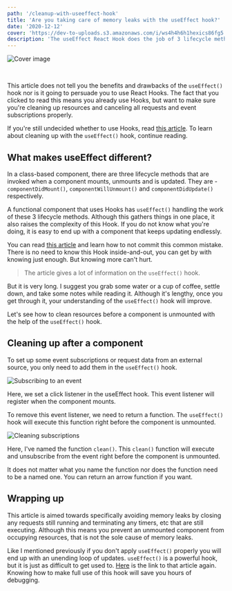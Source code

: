 ```yaml
---
path: '/cleanup-with-useeffect-hook'
title: 'Are you taking care of memory leaks with the useEffect hook?'
date: '2020-12-12'
cover: 'https://dev-to-uploads.s3.amazonaws.com/i/ws4h4h6h1hexics86fg5.png'
description: 'The useEffect React Hook does the job of 3 lifecycle methods that class-based components have. Here’s how it does the work of componentWillUnmount()'
---
```


![Cover image](https://dev-to-uploads.s3.amazonaws.com/i/ws4h4h6h1hexics86fg5.png)

<br />

This article does not tell you the benefits and drawbacks of the `useEffect()` hook nor is it going to persuade you to use React Hooks. The fact that you clicked to read this means you already use Hooks, but want to make sure you're cleaning up resources and canceling all requests and event subscriptions properly. 

If you're still undecided whether to use Hooks, read [this article](https://overreacted.io/a-complete-guide-to-useeffect/). To learn about cleaning up with the `useEffect()` hook, continue reading.

## What makes useEffect different?
In a class-based component, there are three lifecycle methods that are invoked when a component mounts, unmounts and is updated. They are - `componentDidMount()`, `componentWillUnmount()` and `componentDidUpdate()` respectively.

A functional component that uses Hooks has `useEffect()` handling the work of these 3 lifecycle methods. Although this gathers things in one place, it also raises the complexity of this Hook. If you do not know what you're doing, it is easy to end up with a component that keeps updating endlessly.

You can read [this article](https://overreacted.io/a-complete-guide-to-useeffect/) and learn how to not commit this common mistake. There is no need to know this Hook inside-and-out, you can get by with knowing just enough. But knowing more can't hurt.

> The article gives a lot of information on the `useEffect()` hook. 

But it is very long. I suggest you grab some water or a cup of coffee, settle down, and take some notes while reading it. Although it's lengthy, once you get through it, your understanding of the `useEffect()` hook will improve.

Let's see how to clean resources before a component is unmounted with the help of the `useEffect()` hook.

## Cleaning up after a component
To set up some event subscriptions or request data from an external source, you only need to add them in the `useEffect()` hook.

![Subscribing to an event](https://dev-to-uploads.s3.amazonaws.com/i/2yc7nlssy76p9ffogaxc.png)

Here, we set a click listener in the useEffect hook. This event listener will register when the component mounts. 

To remove this event listener, we need to return a function. The `useEffect()` hook will execute this function right before the component is unmounted.

![Cleaning subscriptions](https://dev-to-uploads.s3.amazonaws.com/i/iv6eiovchhhk4txbjs1m.png)

Here, I've named the function `clean()`. This `clean()` function will execute and unsubscribe from the event right before the component is unmounted. 

It does not matter what you name the function nor does the function need to be a named one. You can return an arrow function if you want.

## Wrapping up
This article is aimed towards specifically avoiding memory leaks by closing any requests still running and terminating any timers, etc that are still executing. Although this means you prevent an unmounted component from occupying resources, that is not the sole cause of memory leaks. 

Like I mentioned previously if you don't apply `useEffect()` properly you will end up with an unending loop of updates. `useEffect()` is a powerful hook, but it is just as difficult to get used to. [Here](https://overreacted.io/a-complete-guide-to-useeffect/) is the link to that article again. Knowing how to make full use of this hook will save you hours of debugging.
